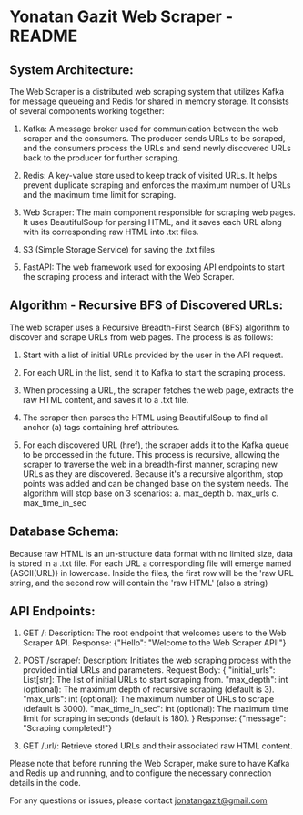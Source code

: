 # Yonatan Gazit Web Scraper - README

System Architecture:
--------------------
The Web Scraper is a distributed web scraping system that utilizes Kafka for message queueing and Redis for shared in memory storage.
It consists of several components working together:

1. Kafka: A message broker used for communication between the web scraper and the consumers.
The producer sends URLs to be scraped, and the consumers process the URLs and send newly discovered URLs back to the producer for further scraping.

2. Redis: A key-value store used to keep track of visited URLs.
It helps prevent duplicate scraping and enforces the maximum number of URLs and the maximum time limit for scraping.

3. Web Scraper: The main component responsible for scraping web pages.
It uses BeautifulSoup for parsing HTML, and it saves each URL along with its corresponding raw HTML into .txt files.

4. S3 (Simple Storage Service) for saving the .txt files

5. FastAPI: The web framework used for exposing API endpoints to start the scraping process and interact with the Web Scraper.


Algorithm - Recursive BFS of Discovered URLs:
-----------------------------------------------
The web scraper uses a Recursive Breadth-First Search (BFS) algorithm to discover and scrape URLs from web pages. The process is as follows:

1. Start with a list of initial URLs provided by the user in the API request.

2. For each URL in the list, send it to Kafka to start the scraping process.

3. When processing a URL, the scraper fetches the web page, extracts the raw HTML content, and saves it to a .txt file.

4. The scraper then parses the HTML using BeautifulSoup to find all anchor (a) tags containing href attributes.

5. For each discovered URL (href), the scraper adds it to the Kafka queue to be processed in the future.
This process is recursive, allowing the scraper to traverse the web in a breadth-first manner, scraping new URLs as they are discovered.
Because it's a recursive algorithm, stop points was added and can be changed base on the system needs.
The algorithm will stop base on 3 scenarios:
a. max_depth
b. max_urls
c. max_time_in_sec


Database Schema:
----------------
Because raw HTML is an un-structure data format with no limited size, data is stored in a .txt file.
For each URL a corresponding file will emerge named {ASCII(URL)} in lowercase.
Inside the files, the first row will be the 'raw URL string, and the second row will contain the 'raw HTML' (also a string)

API Endpoints:
--------------
1. GET /:
   Description: The root endpoint that welcomes users to the Web Scraper API.
   Response: {"Hello": "Welcome to the Web Scraper API!"}

2. POST /scrape/:
   Description: Initiates the web scraping process with the provided initial URLs and parameters.
   Request Body:
   {
       "initial_urls": List[str]: The list of initial URLs to start scraping from.
       "max_depth": int (optional): The maximum depth of recursive scraping (default is 3).
       "max_urls": int (optional): The maximum number of URLs to scrape (default is 3000).
       "max_time_in_sec": int (optional): The maximum time limit for scraping in seconds (default is 180).
   }
   Response: {"message": "Scraping completed!"}

3. GET /url/:
   Retrieve stored URLs and their associated raw HTML content.


Please note that before running the Web Scraper, make sure to have Kafka and Redis up and running, and to configure the necessary connection details in the code.

For any questions or issues, please contact jonatangazit@gmail.com
